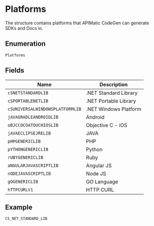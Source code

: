 
# Platforms

The structure contains platforms that APIMatic CodeGen can generate SDKs and Docs in.

## Enumeration

`Platforms`

## Fields

| Name | Description |
|  --- | --- |
| `cSNETSTANDARDLIB` | .NET Standard Library |
| `cSPORTABLENETLIB` | .NET Portable Library |
| `cSUNIVERSALWINDOWSPLATFORMLIB` | .NET Windows Platform |
| `jAVAGRADLEANDROIDLIB` | Android |
| `oBJCCOCOATOUCHIOSLIB` | Objective C  - iOS |
| `jAVAECLIPSEJRELIB` | JAVA |
| `pHPGENERICLIB` | PHP |
| `pYTHONGENERICLIB` | Python |
| `rUBYGENERICLIB` | Ruby |
| `aNGULARJAVASCRIPTLIB` | Angular JS |
| `nODEJAVASCRIPTLIB` | Node JS |
| `gOGENERICLIB` | GO Language |
| `hTTPCURLV1` | HTTP CURL |

## Example

```
CS_NET_STANDARD_LIB
```

